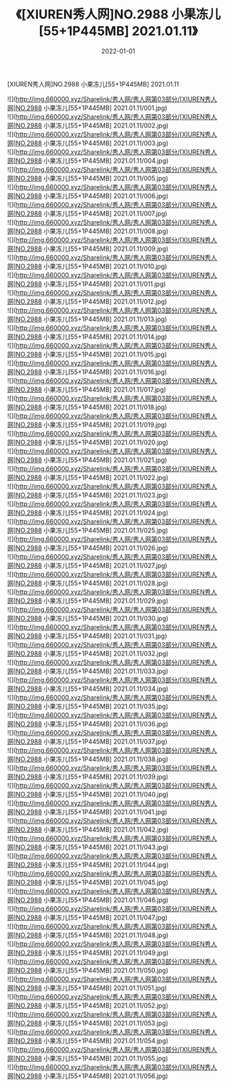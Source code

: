 ﻿---
layout: post
title:  《[XIUREN秀人网]NO.2988 小果冻儿[55+1P445MB] 2021.01.11》
date:   2022-01-01
img: http://img.660000.xyz/Sharelink/秀人网/秀人网第03部分/[XIUREN秀人网]NO.2988 小果冻儿[55+1P445MB] 2021.01.11/000.jpg
categories: [美女, 清纯, 唯美]
---

[XIUREN秀人网]NO.2988 小果冻儿[55+1P445MB] 2021.01.11

 ![](http://img.660000.xyz/Sharelink/秀人网/秀人网第03部分/[XIUREN秀人网]NO.2988 小果冻儿[55+1P445MB] 2021.01.11/001.jpg) <br>![](http://img.660000.xyz/Sharelink/秀人网/秀人网第03部分/[XIUREN秀人网]NO.2988 小果冻儿[55+1P445MB] 2021.01.11/002.jpg) <br>![](http://img.660000.xyz/Sharelink/秀人网/秀人网第03部分/[XIUREN秀人网]NO.2988 小果冻儿[55+1P445MB] 2021.01.11/003.jpg) <br>![](http://img.660000.xyz/Sharelink/秀人网/秀人网第03部分/[XIUREN秀人网]NO.2988 小果冻儿[55+1P445MB] 2021.01.11/004.jpg) <br>![](http://img.660000.xyz/Sharelink/秀人网/秀人网第03部分/[XIUREN秀人网]NO.2988 小果冻儿[55+1P445MB] 2021.01.11/005.jpg) <br>![](http://img.660000.xyz/Sharelink/秀人网/秀人网第03部分/[XIUREN秀人网]NO.2988 小果冻儿[55+1P445MB] 2021.01.11/006.jpg) <br>![](http://img.660000.xyz/Sharelink/秀人网/秀人网第03部分/[XIUREN秀人网]NO.2988 小果冻儿[55+1P445MB] 2021.01.11/007.jpg) <br>![](http://img.660000.xyz/Sharelink/秀人网/秀人网第03部分/[XIUREN秀人网]NO.2988 小果冻儿[55+1P445MB] 2021.01.11/008.jpg) <br>![](http://img.660000.xyz/Sharelink/秀人网/秀人网第03部分/[XIUREN秀人网]NO.2988 小果冻儿[55+1P445MB] 2021.01.11/009.jpg) <br>![](http://img.660000.xyz/Sharelink/秀人网/秀人网第03部分/[XIUREN秀人网]NO.2988 小果冻儿[55+1P445MB] 2021.01.11/010.jpg) <br>![](http://img.660000.xyz/Sharelink/秀人网/秀人网第03部分/[XIUREN秀人网]NO.2988 小果冻儿[55+1P445MB] 2021.01.11/011.jpg) <br>![](http://img.660000.xyz/Sharelink/秀人网/秀人网第03部分/[XIUREN秀人网]NO.2988 小果冻儿[55+1P445MB] 2021.01.11/012.jpg) <br>![](http://img.660000.xyz/Sharelink/秀人网/秀人网第03部分/[XIUREN秀人网]NO.2988 小果冻儿[55+1P445MB] 2021.01.11/013.jpg) <br>![](http://img.660000.xyz/Sharelink/秀人网/秀人网第03部分/[XIUREN秀人网]NO.2988 小果冻儿[55+1P445MB] 2021.01.11/014.jpg) <br>![](http://img.660000.xyz/Sharelink/秀人网/秀人网第03部分/[XIUREN秀人网]NO.2988 小果冻儿[55+1P445MB] 2021.01.11/015.jpg) <br>![](http://img.660000.xyz/Sharelink/秀人网/秀人网第03部分/[XIUREN秀人网]NO.2988 小果冻儿[55+1P445MB] 2021.01.11/016.jpg) <br>![](http://img.660000.xyz/Sharelink/秀人网/秀人网第03部分/[XIUREN秀人网]NO.2988 小果冻儿[55+1P445MB] 2021.01.11/017.jpg) <br>![](http://img.660000.xyz/Sharelink/秀人网/秀人网第03部分/[XIUREN秀人网]NO.2988 小果冻儿[55+1P445MB] 2021.01.11/018.jpg) <br>![](http://img.660000.xyz/Sharelink/秀人网/秀人网第03部分/[XIUREN秀人网]NO.2988 小果冻儿[55+1P445MB] 2021.01.11/019.jpg) <br>![](http://img.660000.xyz/Sharelink/秀人网/秀人网第03部分/[XIUREN秀人网]NO.2988 小果冻儿[55+1P445MB] 2021.01.11/020.jpg) <br>![](http://img.660000.xyz/Sharelink/秀人网/秀人网第03部分/[XIUREN秀人网]NO.2988 小果冻儿[55+1P445MB] 2021.01.11/021.jpg) <br>![](http://img.660000.xyz/Sharelink/秀人网/秀人网第03部分/[XIUREN秀人网]NO.2988 小果冻儿[55+1P445MB] 2021.01.11/022.jpg) <br>![](http://img.660000.xyz/Sharelink/秀人网/秀人网第03部分/[XIUREN秀人网]NO.2988 小果冻儿[55+1P445MB] 2021.01.11/023.jpg) <br>![](http://img.660000.xyz/Sharelink/秀人网/秀人网第03部分/[XIUREN秀人网]NO.2988 小果冻儿[55+1P445MB] 2021.01.11/024.jpg) <br>![](http://img.660000.xyz/Sharelink/秀人网/秀人网第03部分/[XIUREN秀人网]NO.2988 小果冻儿[55+1P445MB] 2021.01.11/025.jpg) <br>![](http://img.660000.xyz/Sharelink/秀人网/秀人网第03部分/[XIUREN秀人网]NO.2988 小果冻儿[55+1P445MB] 2021.01.11/026.jpg) <br>![](http://img.660000.xyz/Sharelink/秀人网/秀人网第03部分/[XIUREN秀人网]NO.2988 小果冻儿[55+1P445MB] 2021.01.11/027.jpg) <br>![](http://img.660000.xyz/Sharelink/秀人网/秀人网第03部分/[XIUREN秀人网]NO.2988 小果冻儿[55+1P445MB] 2021.01.11/028.jpg) <br>![](http://img.660000.xyz/Sharelink/秀人网/秀人网第03部分/[XIUREN秀人网]NO.2988 小果冻儿[55+1P445MB] 2021.01.11/029.jpg) <br>![](http://img.660000.xyz/Sharelink/秀人网/秀人网第03部分/[XIUREN秀人网]NO.2988 小果冻儿[55+1P445MB] 2021.01.11/030.jpg) <br>![](http://img.660000.xyz/Sharelink/秀人网/秀人网第03部分/[XIUREN秀人网]NO.2988 小果冻儿[55+1P445MB] 2021.01.11/031.jpg) <br>![](http://img.660000.xyz/Sharelink/秀人网/秀人网第03部分/[XIUREN秀人网]NO.2988 小果冻儿[55+1P445MB] 2021.01.11/032.jpg) <br>![](http://img.660000.xyz/Sharelink/秀人网/秀人网第03部分/[XIUREN秀人网]NO.2988 小果冻儿[55+1P445MB] 2021.01.11/033.jpg) <br>![](http://img.660000.xyz/Sharelink/秀人网/秀人网第03部分/[XIUREN秀人网]NO.2988 小果冻儿[55+1P445MB] 2021.01.11/034.jpg) <br>![](http://img.660000.xyz/Sharelink/秀人网/秀人网第03部分/[XIUREN秀人网]NO.2988 小果冻儿[55+1P445MB] 2021.01.11/035.jpg) <br>![](http://img.660000.xyz/Sharelink/秀人网/秀人网第03部分/[XIUREN秀人网]NO.2988 小果冻儿[55+1P445MB] 2021.01.11/036.jpg) <br>![](http://img.660000.xyz/Sharelink/秀人网/秀人网第03部分/[XIUREN秀人网]NO.2988 小果冻儿[55+1P445MB] 2021.01.11/037.jpg) <br>![](http://img.660000.xyz/Sharelink/秀人网/秀人网第03部分/[XIUREN秀人网]NO.2988 小果冻儿[55+1P445MB] 2021.01.11/038.jpg) <br>![](http://img.660000.xyz/Sharelink/秀人网/秀人网第03部分/[XIUREN秀人网]NO.2988 小果冻儿[55+1P445MB] 2021.01.11/039.jpg) <br>![](http://img.660000.xyz/Sharelink/秀人网/秀人网第03部分/[XIUREN秀人网]NO.2988 小果冻儿[55+1P445MB] 2021.01.11/040.jpg) <br>![](http://img.660000.xyz/Sharelink/秀人网/秀人网第03部分/[XIUREN秀人网]NO.2988 小果冻儿[55+1P445MB] 2021.01.11/041.jpg) <br>![](http://img.660000.xyz/Sharelink/秀人网/秀人网第03部分/[XIUREN秀人网]NO.2988 小果冻儿[55+1P445MB] 2021.01.11/042.jpg) <br>![](http://img.660000.xyz/Sharelink/秀人网/秀人网第03部分/[XIUREN秀人网]NO.2988 小果冻儿[55+1P445MB] 2021.01.11/043.jpg) <br>![](http://img.660000.xyz/Sharelink/秀人网/秀人网第03部分/[XIUREN秀人网]NO.2988 小果冻儿[55+1P445MB] 2021.01.11/044.jpg) <br>![](http://img.660000.xyz/Sharelink/秀人网/秀人网第03部分/[XIUREN秀人网]NO.2988 小果冻儿[55+1P445MB] 2021.01.11/045.jpg) <br>![](http://img.660000.xyz/Sharelink/秀人网/秀人网第03部分/[XIUREN秀人网]NO.2988 小果冻儿[55+1P445MB] 2021.01.11/046.jpg) <br>![](http://img.660000.xyz/Sharelink/秀人网/秀人网第03部分/[XIUREN秀人网]NO.2988 小果冻儿[55+1P445MB] 2021.01.11/047.jpg) <br>![](http://img.660000.xyz/Sharelink/秀人网/秀人网第03部分/[XIUREN秀人网]NO.2988 小果冻儿[55+1P445MB] 2021.01.11/048.jpg) <br>![](http://img.660000.xyz/Sharelink/秀人网/秀人网第03部分/[XIUREN秀人网]NO.2988 小果冻儿[55+1P445MB] 2021.01.11/049.jpg) <br>![](http://img.660000.xyz/Sharelink/秀人网/秀人网第03部分/[XIUREN秀人网]NO.2988 小果冻儿[55+1P445MB] 2021.01.11/050.jpg) <br>![](http://img.660000.xyz/Sharelink/秀人网/秀人网第03部分/[XIUREN秀人网]NO.2988 小果冻儿[55+1P445MB] 2021.01.11/051.jpg) <br>![](http://img.660000.xyz/Sharelink/秀人网/秀人网第03部分/[XIUREN秀人网]NO.2988 小果冻儿[55+1P445MB] 2021.01.11/052.jpg) <br>![](http://img.660000.xyz/Sharelink/秀人网/秀人网第03部分/[XIUREN秀人网]NO.2988 小果冻儿[55+1P445MB] 2021.01.11/053.jpg) <br>![](http://img.660000.xyz/Sharelink/秀人网/秀人网第03部分/[XIUREN秀人网]NO.2988 小果冻儿[55+1P445MB] 2021.01.11/054.jpg) <br>![](http://img.660000.xyz/Sharelink/秀人网/秀人网第03部分/[XIUREN秀人网]NO.2988 小果冻儿[55+1P445MB] 2021.01.11/055.jpg) <br>![](http://img.660000.xyz/Sharelink/秀人网/秀人网第03部分/[XIUREN秀人网]NO.2988 小果冻儿[55+1P445MB] 2021.01.11/056.jpg) <br>